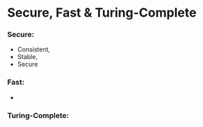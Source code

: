 # Secure, Fast & Turing-Complete
### Secure: 
   * Consistent,
   * Stable,
   * Secure
### Fast: 
   * 
### Turing-Complete: 
